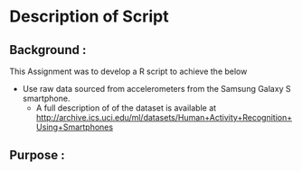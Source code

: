 # Description of Script
## Background :
This Assignment was to develop a R script to achieve the below 
* Use raw data sourced from accelerometers from the Samsung Galaxy S smartphone.
  * A full description of of the dataset is available at    <http://archive.ics.uci.edu/ml/datasets/Human+Activity+Recognition+Using+Smartphones>
## Purpose :
